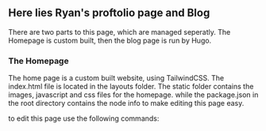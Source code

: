 ## Here lies Ryan's proftolio page and Blog

There are two parts to this page, which are managed seperatly. The Homepage is custom built, then the blog page is run by Hugo.

### The Homepage

The home page is a custom built website, using TailwindCSS. The index.html file is located in the layouts folder. The static folder contains the images, javascript and css files for the homepage. while the package.json in the root directory contains the node info to make editing this page easy. 

to edit this page use the following commands:
```

``` 